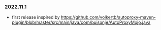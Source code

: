 <!-- see https://www.markdownguide.org/basic-syntax/ -->

### 2022.11.1

* first release inspired by https://github.com/volkertb/autoproxy-maven-plugin/blob/master/src/main/java/com/buisonje/AutoProxyMojo.java

